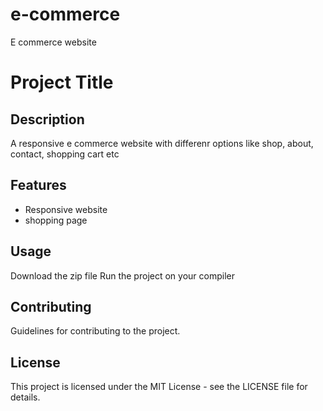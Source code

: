 # e-commerce
E commerce website
# Project Title

## Description
A responsive e commerce website with differenr options like shop, about, contact, shopping cart etc 

## Features
- Responsive website
- shopping page

## Usage
Download the zip file
Run the project on your compiler

## Contributing
Guidelines for contributing to the project.

## License
This project is licensed under the MIT License - see the LICENSE file for details.

